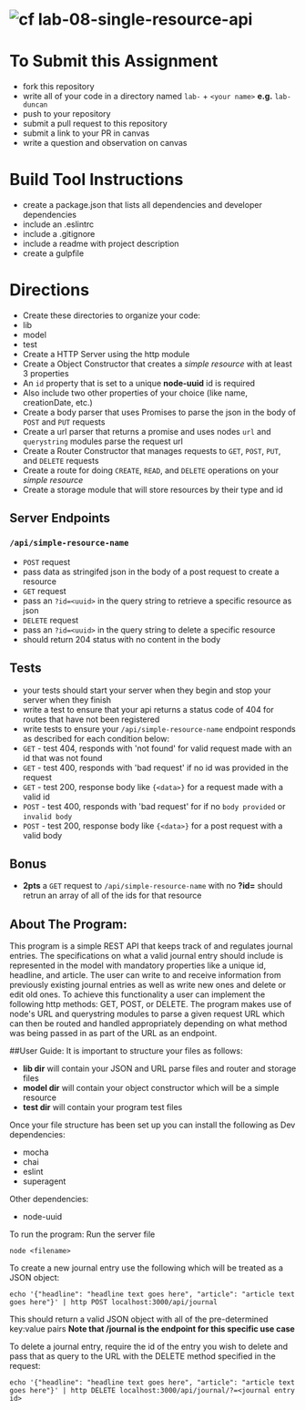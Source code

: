![cf](https://i.imgur.com/7v5ASc8.png) lab-08-single-resource-api
======


# To Submit this Assignment
  * fork this repository
  * write all of your code in a directory named `lab-` + `<your name>` **e.g.** `lab-duncan`
  * push to your repository
  * submit a pull request to this repository
  * submit a link to your PR in canvas
  * write a question and observation on canvas

# Build Tool Instructions
* create a package.json that lists all dependencies and developer dependencies
* include an .eslintrc
* include a .gitignore
* include a readme with project description
* create a gulpfile

# Directions
* Create these directories to organize your code:
 * lib
 * model
 * test
* Create a HTTP Server using the http module
* Create a Object Constructor that creates a _simple resource_ with at least 3 properties
 * An `id` property that is set to a unique **node-uuid** id is required
 * Also include two other properties of your choice (like name, creationDate, etc.)
* Create a body parser that uses Promises to parse the json in the body of `POST` and `PUT` requests
* Create a url parser that returns a promise and uses nodes `url` and `querystring` modules parse the request url
* Create a Router Constructor that manages requests to `GET`, `POST`, `PUT`, and `DELETE` requests
* Create a route for doing `CREATE`, `READ`, and `DELETE` operations on your _simple resource_
* Create a storage module that will store resources by their type and id

## Server Endpoints
### `/api/simple-resource-name`
* `POST` request
 * pass data as stringifed json in the body of a post request to create a resource
* `GET` request
 * pass an `?id=<uuid>` in the query string to retrieve a specific resource as json
* `DELETE` request
 * pass an `?id=<uuid>` in the query string to delete a specific resource
 * should return 204 status with no content in the body

## Tests  
* your tests should start your server when they begin and stop your server when they finish
* write a test to ensure that your api returns a status code of 404 for routes that have not been registered
* write tests to ensure your `/api/simple-resource-name` endpoint responds as described for each condition below:
 * `GET` - test 404, responds with 'not found' for valid request made with an id that was not found
 * `GET` - test 400, responds with 'bad request' if no id was provided in the request
 * `GET` - test 200, response body like `{<data>}` for a request made with a valid id
 * `POST` - test 400, responds with 'bad request' for if no `body provided` or `invalid body`
 * `POST` - test 200, response body like  `{<data>}` for a post request with a valid body

## Bonus
* **2pts** a `GET` request to `/api/simple-resource-name` with no **?id=** should retrun an array of all of the ids for that resource

## About The Program:
This program is a simple REST API that keeps track of and regulates journal entries. The specifications on what a valid journal entry should include is represented in the model with mandatory properties like a unique id, headline, and article. The user can write to and receive information from previously existing journal entries as well as write new ones and delete or edit old ones. To achieve this functionality a user can implement the following http methods: GET, POST, or DELETE. The program makes use of node's URL and querystring modules to parse a given request URL which can then be routed and handled appropriately depending on what method was being passed in as part of the URL as an endpoint.

##User Guide:
It is important to structure your files as follows:
* **lib dir** will contain your JSON and URL parse files and router and storage files
* **model dir** will contain your object constructor which will be a simple resource
* **test dir** will contain your program test files

Once your file structure has been set up you can install the following as Dev dependencies:
* mocha
* chai
* eslint
* superagent

Other dependencies:
* node-uuid

To run the program:
Run the server file
```
node <filename>
```

To create a new journal entry use the following which will be treated as a JSON object:
```
echo '{"headline": "headline text goes here", "article": "article text goes here"}' | http POST localhost:3000/api/journal
```
This should return a valid JSON object with all of the pre-determined key:value pairs
**Note that /journal is the endpoint for this specific use case**

To delete a journal entry, require the id of the entry you wish to delete and pass that as query to the URL with the DELETE method specified in the request:
```
echo '{"headline": "headline text goes here", "article": "article text goes here"}' | http DELETE localhost:3000/api/journal/?=<journal entry id>
```
